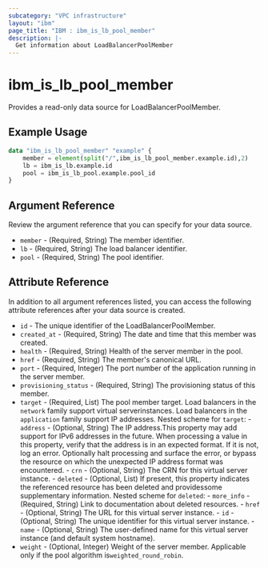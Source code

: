 ```yaml
---
subcategory: "VPC infrastructure"
layout: "ibm"
page_title: "IBM : ibm_is_lb_pool_member"
description: |-
  Get information about LoadBalancerPoolMember
---
```


# ibm_is_lb_pool_member

Provides a read-only data source for LoadBalancerPoolMember.

## Example Usage

```terraform
data "ibm_is_lb_pool_member" "example" {
	member = element(split("/",ibm_is_lb_pool_member.example.id),2)
	lb = ibm_is_lb.example.id
	pool = ibm_is_lb_pool.example.pool_id
}
```

## Argument Reference

Review the argument reference that you can specify for your data source.

- `member` - (Required, String) The member identifier.
- `lb` - (Required, String) The load balancer identifier.
- `pool` - (Required, String) The pool identifier.

## Attribute Reference

In addition to all argument references listed, you can access the following attribute references after your data source is created.

- `id` - The unique identifier of the LoadBalancerPoolMember.
- `created_at` - (Required, String) The date and time that this member was created.
- `health` - (Required, String) Health of the server member in the pool.
- `href` - (Required, String) The member's canonical URL.
- `port` - (Required, Integer) The port number of the application running in the server member.
- `provisioning_status` - (Required, String) The provisioning status of this member.
- `target` - (Required, List) The pool member target. Load balancers in the `network` family support virtual serverinstances. Load balancers in the `application` family support IP addresses.
	Nested scheme for `target`:
    	- `address` - (Optional, String) The IP address.This property may add support for IPv6 addresses in the future. When processing a value in this property, verify that the address is in an expected format. If it is not, log an error. Optionally halt processing and surface the error, or bypass the resource on which the unexpected IP address format was encountered.
    	- `crn` - (Optional, String) The CRN for this virtual server instance.
    	- `deleted` - (Optional, List) If present, this property indicates the referenced resource has been deleted and providessome supplementary information.
			Nested scheme for `deleted`:
        		- `more_info` - (Required, String) Link to documentation about deleted resources.
    	- `href` - (Optional, String) The URL for this virtual server instance.
    	- `id` - (Optional, String) The unique identifier for this virtual server instance.
    	- `name` - (Optional, String) The user-defined name for this virtual server instance (and default system hostname).
- `weight` - (Optional, Integer) Weight of the server member. Applicable only if the pool algorithm is`weighted_round_robin`.